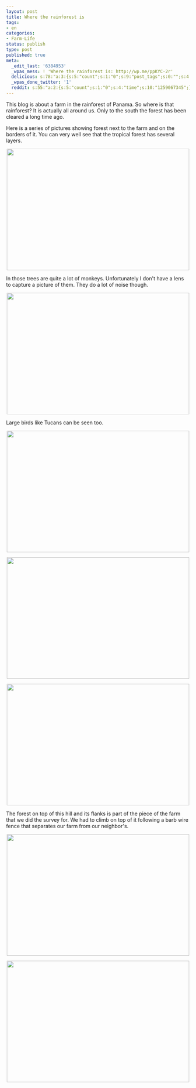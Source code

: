 ```yaml
---
layout: post
title: Where the rainforest is
tags:
- en
categories:
- Farm-Life
status: publish
type: post
published: true
meta:
  _edit_last: '6384953'
  _wpas_mess: ! 'Where the rainforest is: http://wp.me/ppKYC-2r'
  delicious: s:78:"a:3:{s:5:"count";s:1:"0";s:9:"post_tags";s:0:"";s:4:"time";s:10:"1259067343";}";
  _wpas_done_twitter: '1'
  reddit: s:55:"a:2:{s:5:"count";s:1:"0";s:4:"time";s:10:"1259067345";}";
---
```

This blog is about a farm in the rainforest of Panama. So where is that rainforest? It is actually all around us. Only to the south the forest has been cleared a long time ago.

Here is a series of pictures showing forest next to the farm and on the borders of it. You can very well see that the tropical forest has several layers.

<a href="http://www.flickr.com/photos/34665899@N00/4027153068" title="View '' on Flickr.com"><div style="text-align:center;"><img src="http://farm3.static.flickr.com/2678/4027153068_97db58aed9.jpg" alt="" border="0" width="500" height="332" /></div></a>

In those trees are quite a lot of monkeys. Unfortunately I don't have a lens to capture a picture of them. They do a lot of noise though.

<a href="http://www.flickr.com/photos/34665899@N00/4026403059" title="View '' on Flickr.com"><div style="text-align:center;"><img src="http://farm4.static.flickr.com/3091/4026403059_eeba21e6e0.jpg" alt="" border="0" width="500" height="332" /></div></a>

Large birds like Tucans can be seen too.

<a href="http://www.flickr.com/photos/34665899@N00/4027158226" title="View '' on Flickr.com"><div style="text-align:center;"><img src="http://farm3.static.flickr.com/2788/4027158226_8e0f035fae.jpg" alt="" border="0" width="500" height="332" /></div></a>

<a href="http://www.flickr.com/photos/34665899@N00/4027158606" title="View '' on Flickr.com"><div style="text-align:center;"><img src="http://farm4.static.flickr.com/3494/4027158606_7c71a1fc0f.jpg" alt="" border="0" width="500" height="332" /></div></a>

<a href="http://www.flickr.com/photos/34665899@N00/4026406793" title="View '' on Flickr.com"><div style="text-align:center;"><img src="http://farm3.static.flickr.com/2760/4026406793_767aee4be1.jpg" alt="" border="0" width="500" height="332" /></div></a>

The forest on top of this hill and its flanks is part of the piece of the farm that we did the survey for. We had to climb on top of it following a barb wire fence that separates our farm from our neighbor's.

<a href="http://www.flickr.com/photos/34665899@N00/4027161828" title="View '' on Flickr.com"><div style="text-align:center;"><img src="http://farm3.static.flickr.com/2592/4027161828_6f5352be3b.jpg" alt="" border="0" width="500" height="332" /></div></a>

<a href="http://www.flickr.com/photos/34665899@N00/4027166814" title="View '' on Flickr.com"><div style="text-align:center;"><img src="http://farm3.static.flickr.com/2539/4027166814_46dd67e237.jpg" alt="" border="0" width="500" height="332" /></div></a>
